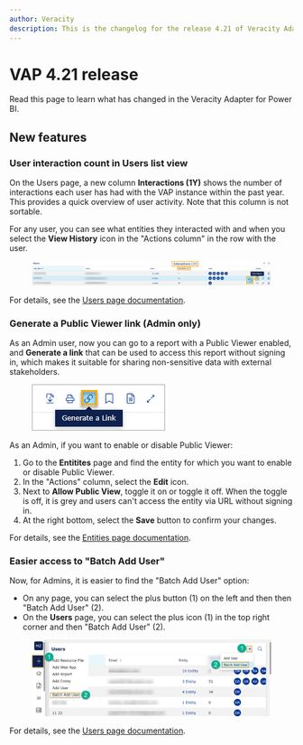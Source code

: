 ```yaml
---
author: Veracity
description: This is the changelog for the release 4.21 of Veracity Adapter for Power BI (VAP).
---
```

# VAP 4.21 release

Read this page to learn what has changed in the Veracity Adapter for Power BI. 

## New features

### User interaction count in Users list view
On the Users page, a new column **Interactions (1Y)** shows the number of interactions each user has had with the VAP instance within the past year. This provides a quick overview of user activity. Note that this column is not sortable.

For any user, you can see what entities they interacted with and when you select the **View History** icon in the "Actions column" in the row with the user.
<figure>
	<img src="assets/vap-user-interactions.png"/>
</figure>

For details, see the [Users page documentation](../admin-tab/users.md).

### Generate a Public Viewer link (Admin only)
As an Admin user, now you can go to a report with a Public Viewer enabled, and **Generate a link** that can be used to access this report without signing in, which makes it suitable for sharing non-sensitive data with external stakeholders.
<figure>
	<img src="assets/generate-link.png"/>
</figure>

As an Admin, if you want to enable or disable Public Viewer: 
1. Go to the **Entitites** page and find the entity for which you want to enable or disable Public Viewer.
1. In the "Actions" column, select the **Edit** icon.
1. Next to **Allow Public View**, toggle it on or toggle it off. When the toggle is off, it is grey and users can't access the entity via URL without signing in.
1. At the right bottom, select the **Save** button to confirm your changes.

For details, see the [Entities page documentation](../admin-tab/entities.md).

### Easier access to "Batch Add User"
Now, for Admins, it is easier to find the  "Batch Add User" option:
* On any page, you can select the plus button (1) on the left and then then "Batch Add User" (2).
* On the **Users** page, you can select the plus icon (1) in the top right corner and then "Batch Add User" (2).

<figure>
	<img src="assets/batch-add-users.png"/>
</figure>

For details, see the [Users page documentation](../admin-tab/users.md).
